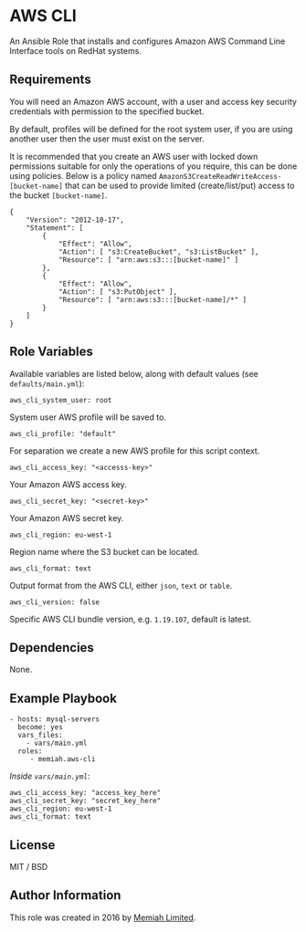 AWS CLI
=======

An Ansible Role that installs and configures Amazon AWS Command Line
Interface tools on RedHat systems.

Requirements
------------

You will need an Amazon AWS account, with a user and access key security
credentials with permission to the specified bucket.

By default, profiles will be defined for the root system user, if you
are using another user then the user must exist on the server. 

It is recommended that you create an AWS user with locked down permissions
suitable for only the operations of you require, this can be done using
policies. Below is a policy named `AmazonS3CreateReadWriteAccess-[bucket-name]`
that can be used to provide limited (create/list/put) access to the
bucket `[bucket-name]`.

    {
        "Version": "2012-10-17",
        "Statement": [
            {
                "Effect": "Allow",
                "Action": [ "s3:CreateBucket", "s3:ListBucket" ],
                "Resource": [ "arn:aws:s3:::[bucket-name]" ]
            },
            {
                "Effect": "Allow",
                "Action": [ "s3:PutObject" ],
                "Resource": [ "arn:aws:s3:::[bucket-name]/*" ]
            }
        ]
    }

Role Variables
--------------

Available variables are listed below, along with default values (see 
`defaults/main.yml`):

    aws_cli_system_user: root

System user AWS profile will be saved to.

    aws_cli_profile: "default"

For separation we create a new AWS profile for this script context.

    aws_cli_access_key: "<accesss-key>"
    
Your Amazon AWS access key.

    aws_cli_secret_key: "<secret-key>"
    
Your Amazon AWS secret key.

    aws_cli_region: eu-west-1
    
Region name where the S3 bucket can be located.

    aws_cli_format: text
    
Output format from the AWS CLI, either `json`, `text` or `table`.

    aws_cli_version: false

Specific AWS CLI bundle version, e.g. `1.19.107`, default is latest.

Dependencies
------------

None.

Example Playbook
----------------

    - hosts: mysql-servers
      become: yes
      vars_files:
        - vars/main.yml
      roles:
         - memiah.aws-cli

*Inside `vars/main.yml`*:

    aws_cli_access_key: "access_key_here"
    aws_cli_secret_key: "secret_key_here"
    aws_cli_region: eu-west-1
    aws_cli_format: text

License
-------

MIT / BSD

Author Information
------------------

This role was created in 2016 by [Memiah Limited](https://github.com/memiah).
